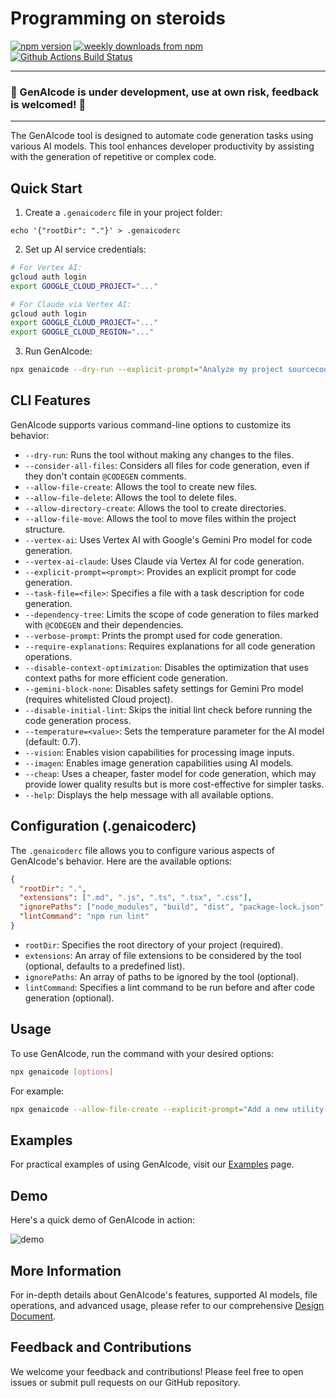 # Programming on steroids

  <a href="https://www.npmjs.com/package/genaicode">
    <img alt="npm version" src="https://img.shields.io/npm/v/genaicode.svg?style=flat-square"></a>
  <a href="https://www.npmjs.com/package/genaicode">
    <img alt="weekly downloads from npm" src="https://img.shields.io/npm/dw/genaicode.svg?style=flat-square"></a>
  <a href="https://github.com/gtanczyk/genaicode/actions?query=branch%3Amaster">
    <img alt="Github Actions Build Status" src="https://img.shields.io/github/actions/workflow/status/gtanczyk/genaicode/lint.yaml?label=Tests&style=flat-square"></a>

</div>

---

### 🚧 GenAIcode is under development, use at own risk, feedback is welcomed! 🚧

---

The GenAIcode tool is designed to automate code generation tasks using various AI models. This tool enhances developer productivity by assisting with the generation of repetitive or complex code.

## Quick Start

1. Create a `.genaicoderc` file in your project folder:

```
echo '{"rootDir": "."}' > .genaicoderc
```

2. Set up AI service credentials:

```bash
# For Vertex AI:
gcloud auth login
export GOOGLE_CLOUD_PROJECT="..."

# For Claude via Vertex AI:
gcloud auth login
export GOOGLE_CLOUD_PROJECT="..."
export GOOGLE_CLOUD_REGION="..."
```

3. Run GenAIcode:

```bash
npx genaicode --dry-run --explicit-prompt="Analyze my project sourcecode and write it to HELLO_GENAICODE.md" --consider-all-files
```

## CLI Features

GenAIcode supports various command-line options to customize its behavior:

- `--dry-run`: Runs the tool without making any changes to the files.
- `--consider-all-files`: Considers all files for code generation, even if they don't contain `@CODEGEN` comments.
- `--allow-file-create`: Allows the tool to create new files.
- `--allow-file-delete`: Allows the tool to delete files.
- `--allow-directory-create`: Allows the tool to create directories.
- `--allow-file-move`: Allows the tool to move files within the project structure.
- `--vertex-ai`: Uses Vertex AI with Google's Gemini Pro model for code generation.
- `--vertex-ai-claude`: Uses Claude via Vertex AI for code generation.
- `--explicit-prompt=<prompt>`: Provides an explicit prompt for code generation.
- `--task-file=<file>`: Specifies a file with a task description for code generation.
- `--dependency-tree`: Limits the scope of code generation to files marked with `@CODEGEN` and their dependencies.
- `--verbose-prompt`: Prints the prompt used for code generation.
- `--require-explanations`: Requires explanations for all code generation operations.
- `--disable-context-optimization`: Disables the optimization that uses context paths for more efficient code generation.
- `--gemini-block-none`: Disables safety settings for Gemini Pro model (requires whitelisted Cloud project).
- `--disable-initial-lint`: Skips the initial lint check before running the code generation process.
- `--temperature=<value>`: Sets the temperature parameter for the AI model (default: 0.7).
- `--vision`: Enables vision capabilities for processing image inputs.
- `--imagen`: Enables image generation capabilities using AI models.
- `--cheap`: Uses a cheaper, faster model for code generation, which may provide lower quality results but is more cost-effective for simpler tasks.
- `--help`: Displays the help message with all available options.

## Configuration (.genaicoderc)

The `.genaicoderc` file allows you to configure various aspects of GenAIcode's behavior. Here are the available options:

```json
{
  "rootDir": ".",
  "extensions": [".md", ".js", ".ts", ".tsx", ".css"],
  "ignorePaths": ["node_modules", "build", "dist", "package-lock.json", "coverage"],
  "lintCommand": "npm run lint"
}
```

- `rootDir`: Specifies the root directory of your project (required).
- `extensions`: An array of file extensions to be considered by the tool (optional, defaults to a predefined list).
- `ignorePaths`: An array of paths to be ignored by the tool (optional).
- `lintCommand`: Specifies a lint command to be run before and after code generation (optional).

## Usage

To use GenAIcode, run the command with your desired options:

```bash
npx genaicode [options]
```

For example:

```bash
npx genaicode --allow-file-create --explicit-prompt="Add a new utility function for string manipulation"
```

## Examples

For practical examples of using GenAIcode, visit our [Examples](examples/README.md) page.

## Demo

Here's a quick demo of GenAIcode in action:

![demo](media/demo-for-readme.gif 'demo')

## More Information

For in-depth details about GenAIcode's features, supported AI models, file operations, and advanced usage, please refer to our comprehensive [Design Document](docs/design/genaicode_design_doc.md).

## Feedback and Contributions

We welcome your feedback and contributions! Please feel free to open issues or submit pull requests on our GitHub repository.
